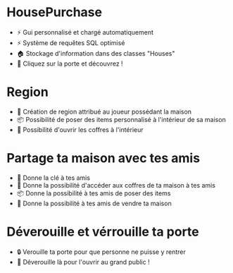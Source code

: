 # HousePurchase

* ⚡ Gui personnalisé et chargé automatiquement
* ⚡ Système de requêtes SQL optimisé
* 🏠 Stockage d'information dans des classes "Houses"
* 🚪 Cliquez sur la porte et découvrez !

# Region

* 🏴󠁳󠁬󠁷󠁿 Création de region attribué au joueur possédant la maison
* 📦 Possibilité de poser des items personnalisé à l'intérieur de sa maison
* 🧰 Possibilité d'ouvrir les coffres à l'intérieur

# Partage ta maison avec tes amis

* 🔑 Donne la clé à tes amis
* 🧰 Donne la possibilité d'accéder aux coffres de ta maison à tes amis
* 📦 Donne la possibilité à tes amis de poser des items
* 💸 Donne la possibilité à tes amis de vendre ta maison

# Déverouille et vérrouille ta porte

* 🔒 Verouille ta porte pour que personne ne puisse y rentrer
* 🔐 Déverouille là pour l'ouvrir au grand public !
